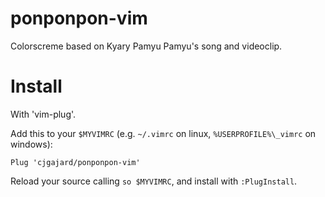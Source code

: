 # ponponpon-vim

Colorscreme based on Kyary Pamyu Pamyu's song and videoclip.

# Install

With 'vim-plug'.

Add this to your `$MYVIMRC` (e.g. `~/.vimrc` on linux, `%USERPROFILE%\_vimrc` on
windows):
```vim
Plug 'cjgajard/ponponpon-vim'
```
Reload your source calling `so $MYVIMRC`, and install with `:PlugInstall`.
